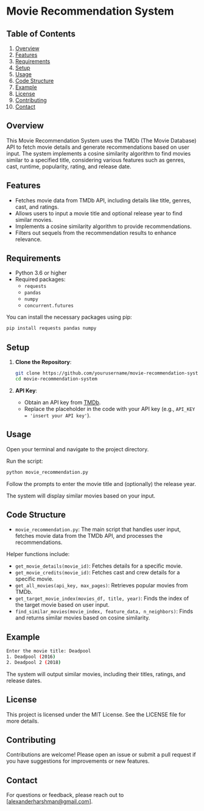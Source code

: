 # Movie Recommendation System

## Table of Contents

1. [Overview](#overview)
2. [Features](#features)
3. [Requirements](#requirements)
4. [Setup](#setup)
5. [Usage](#usage)
6. [Code Structure](#code-structure)
7. [Example](#example)
8. [License](#license)
9. [Contributing](#contributing)
10. [Contact](#contact)

## Overview

This Movie Recommendation System uses the TMDb (The Movie Database) API to fetch movie details and generate recommendations based on user input. The system implements a cosine similarity algorithm to find movies similar to a specified title, considering various features such as genres, cast, runtime, popularity, rating, and release date.

## Features

- Fetches movie data from TMDb API, including details like title, genres, cast, and ratings.
- Allows users to input a movie title and optional release year to find similar movies.
- Implements a cosine similarity algorithm to provide recommendations.
- Filters out sequels from the recommendation results to enhance relevance.

## Requirements

- Python 3.6 or higher
- Required packages:
  - `requests`
  - `pandas`
  - `numpy`
  - `concurrent.futures`

You can install the necessary packages using pip:

```bash
pip install requests pandas numpy
```

## Setup

1. **Clone the Repository**:

   ```bash
   git clone https://github.com/yourusername/movie-recommendation-system.git
   cd movie-recommendation-system
   ```

2. **API Key**:
   - Obtain an API key from [TMDb](https://www.themoviedb.org/documentation/api).
   - Replace the placeholder in the code with your API key (e.g., `API_KEY = 'insert your API key'`).

## Usage

Open your terminal and navigate to the project directory.

Run the script:

```bash
python movie_recommendation.py
```

Follow the prompts to enter the movie title and (optionally) the release year.

The system will display similar movies based on your input.

## Code Structure

- `movie_recommendation.py`: The main script that handles user input, fetches movie data from the TMDb API, and processes the recommendations.
  
Helper functions include:
- `get_movie_details(movie_id)`: Fetches details for a specific movie.
- `get_movie_credits(movie_id)`: Fetches cast and crew details for a specific movie.
- `get_all_movies(api_key, max_pages)`: Retrieves popular movies from TMDb.
- `get_target_movie_index(movies_df, title, year)`: Finds the index of the target movie based on user input.
- `find_similar_movies(movie_index, feature_data, n_neighbors)`: Finds and returns similar movies based on cosine similarity.

## Example

```bash
Enter the movie title: Deadpool
1. Deadpool (2016)
2. Deadpool 2 (2018)
```

The system will output similar movies, including their titles, ratings, and release dates.

## License

This project is licensed under the MIT License. See the LICENSE file for more details.

## Contributing

Contributions are welcome! Please open an issue or submit a pull request if you have suggestions for improvements or new features.

## Contact

For questions or feedback, please reach out to [alexanderharshman@gmail.com].
